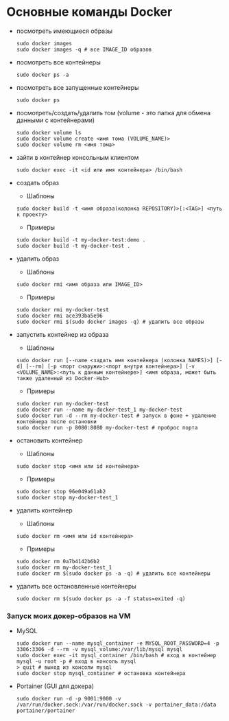 # Основные команды Docker
+ посмотреть имеющиеся образы
    ```
    sudo docker images
    sudo docker images -q # все IMAGE_ID образов
    ```
  
+ посмотреть все контейнеры
    ```
    sudo docker ps -a
    ```
  
+ посмотреть все запущенные контейнеры
    ```
    sudo docker ps
    ```
  
+ посмотреть/создать/удалить том (volume - это папка для обмена данными с контейнерами)
    ```
    sudo docker volume ls
    sudo docker volume create <имя тома (VOLUME_NAME)>
    sudo docker volume rm <имя тома>
    ```

+ зайти в контейнер консольным клиентом
    ```
    sudo docker exec -it <id или имя контейнера> /bin/bash
    ```
  
+ создать образ
    + Шаблоны
    ```
    sudo docker build -t <имя образа(колонка REPOSITORY)>[:<TAG>] <путь к проекту>
    ```
    + Примеры
    ```
    sudo docker build -t my-docker-test:demo .
    sudo docker build -t my-docker-test .
    ```
  
+ удалить образ
    + Шаблоны
    ```
    sudo docker rmi <имя образа или IMAGE_ID>
    ```
    + Примеры
    ```
    sudo docker rmi my-docker-test
    sudo docker rmi ace393ba5e96
    sudo docker rmi $(sudo docker images -q) # удалить все образы
    ```
  
+ запустить контейнер из образа
    + Шаблоны
    ```
    sudo docker run [--name <задать имя контейнера (колонка NAMES)>] [-d] [--rm] [-p <порт снаружи>:<порт внутри контейнера>] [-v <VOLUME_NAME>:<путь к данным контейнере>] <имя образа, может быть также удаленный из Docker-Hub>
    ```
    + Примеры
    ```
    sudo docker run my-docker-test
    sudo docker run --name my-docker-test_1 my-docker-test
    sudo docker run -d --rm my-docker-test # запуск в фоне + удаление контейнера после остановки
    sudo docker run -p 8080:8080 my-docker-test # проброс порта
    ```  
  
+ остановить контейнер
    + Шаблоны
    ```
    sudo docker stop <имя или id контейнера>
    ```
    + Примеры
    ```
    sudo docker stop 96e049a61ab2
    sudo docker stop my-docker-test_1
    ```
  
+ удалить контейнер
    + Шаблоны
    ```
    sudo docker rm <имя или id контейнера>
    ```
    + Примеры
    ```
    sudo docker rm 0a7b4142b6b2
    sudo docker rm my-docker-test_1
    sudo docker rm $(sudo docker ps -a -q) # удалить все контейнеры
    ```
  
+ удалить все остановленные контейнеры
    ```
    sudo docker rm $(sudo docker ps -a -f status=exited -q)
    ```
### Запуск моих докер-образов на VM
+ MySQL
    ```
    sudo docker run --name mysql_container -e MYSQL_ROOT_PASSWORD=4 -p 3306:3306 -d --rm -v mysql_volume:/var/lib/mysql mysql
    sudo docker exec -it mysql_container /bin/bash # вход в контейнер
    mysql -u root -p # вход в консоль mysql
    > quit # выход из консоли mysql
    sudo docker stop mysql_container # остановка контейнера
    ```
+ Portainer (GUI для докера)
    ```
    sudo docker run -d -p 9001:9000 -v /var/run/docker.sock:/var/run/docker.sock -v portainer_data:/data portainer/portainer
    ```